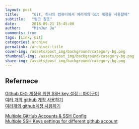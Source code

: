 ```yaml
---
layout: post
title:      "Git, 하나의 컴퓨터에서 여러개의 Git 계정을 사용할때"
subtitle:   "링크 참조"
date:       2018-09-21 15:45:00
author:     "MinJun Ju"
comments: true 
tags: [Link, Git]
categories: archive
permalink: /archive/:title
cover-img: /assets/post_img/background/category-bg.png
thumbnail-img: /assets/post_img/background/category-bg.png
share-img: /assets/post_img/background/category-bg.png
---
```


## Refernece 

[Github 다수 계정을 위한 SSH key 설정 :: 마이구미](http://mygumi.tistory.com/96)<br>
[여러 개의 github 계정 사용하기](https://aweekj.github.io/using-multiple-accounts-in-git/)<br>
[여러개의 github계정 사용하기](http://hong3is.me/20)<br>

[Multiple GitHub Accounts & SSH Config](https://stackoverflow.com/questions/3225862/multiple-github-accounts-ssh-config)<br>
[Multiple SSH Keys settings for different github account ](https://gist.github.com/jexchan/2351996)<br>
